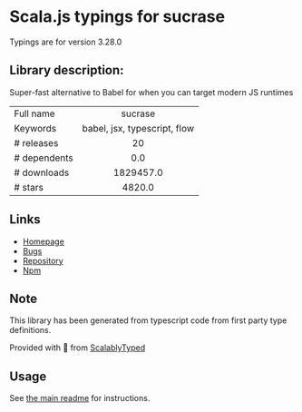 
# Scala.js typings for sucrase

Typings are for version 3.28.0

## Library description:
Super-fast alternative to Babel for when you can target modern JS runtimes

|                    |                 |
| ------------------ | :-------------: |
| Full name          | sucrase |
| Keywords           | babel, jsx, typescript, flow |
| # releases         | 20 |
| # dependents       | 0.0 |
| # downloads        | 1829457.0 |
| # stars            | 4820.0 |

## Links
- [Homepage](https://github.com/alangpierce/sucrase#readme)
- [Bugs](https://github.com/alangpierce/sucrase/issues)
- [Repository](https://github.com/alangpierce/sucrase)
- [Npm](https://www.npmjs.com/package/sucrase)
    


## Note
This library has been generated from typescript code from first party type definitions.

Provided with :purple_heart: from [ScalablyTyped](https://github.com/oyvindberg/ScalablyTyped)

## Usage
See [the main readme](../../readme.md) for instructions.


